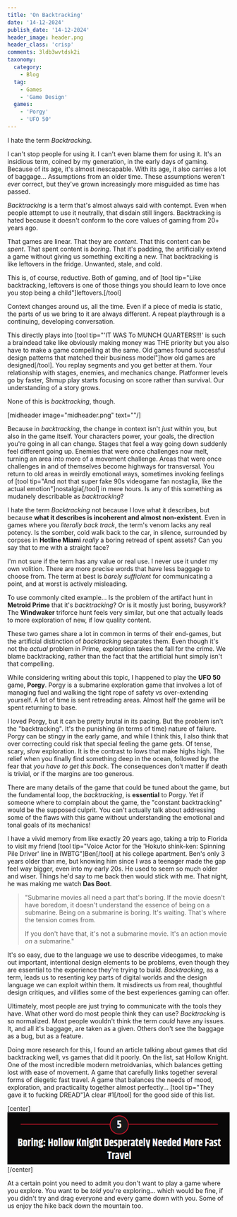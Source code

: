 ```yaml
---
title: 'On Backtracking'
date: '14-12-2024'
publish_date: '14-12-2024'
header_image: header.png
header_class: 'crisp'
comments: 3ldb3wvtdsk2i
taxonomy:
  category:
    - Blog
  tag:
    - Games
    - 'Game Design'
  games:
    - 'Porgy'
    - 'UFO 50'
---
```


I hate the term *Backtracking*.

I can't stop people for using it. I can't even blame them for using it. It's an insidious term, coined by my generation, in the early days of gaming. Because of its age, it's almost inescapable. With its age, it also carries a lot of baggage... Assumptions from an older time. These assumptions weren't *ever* correct, but they've grown increasingly more misguided as time has passed.

*Backtracking* is a term that's almost always said with contempt. Even when people attempt to use it neutrally, that disdain still lingers. Backtracking is hated because it doesn't conform to the core values of gaming from 20+ years ago.

That games are linear. That they are *content*. That this content can be *spent*. That spent content is *boring*. That it's padding, the artificially extend a game without giving us something exciting a new. That backtracking is like leftovers in the fridge. Unwanted, stale, and cold.

This is, of course, reductive. Both of gaming, and of [tool tip="Like backtracking, leftovers is one of those things you should learn to love once you stop being a child"]leftovers.[/tool]

Context changes around us, all the time. Even if a piece of media is static, the parts of us we bring to it are always different. A repeat playthrough is a continuing, developing conversation.

This directly plays into [tool tip="'IT WAS To MUNCH QUARTERS!!!' is such a braindead take like obviously making money was THE priority but you also have to make a game compelling at the same. Old games found successful design patterns that matched their business model"]how old games are designed[/tool]. You replay segments and you get better at them. Your relationship with stages, enemies, and mechanics change. Platformer levels go by faster, Shmup play starts focusing on score rather than survival. Our understanding of a story grows. 

None of this is *backtracking*, though.

[midheader image="midheader.png" text=""/]

Because in *backtracking*, the change in context isn't *just* within you, but also in the game itself. Your characters power, your goals, the direction you're going in all can change. Stages that feel a way going down suddenly feel different going up. Enemies that were once challenges now melt, turning an area into more of a movement challenge. Areas that were once challenges in and of themselves become highways for transversal. You return to old areas in weirdly emotional ways, sometimes invoking feelings of [tool tip="And not that super fake 90s videogame fan nostaglia, like the actual emotion"]nostalgia[/tool] in mere hours. Is any of this something as mudanely describable as *backtracking*?

I hate the term *Backtracking* not because I love what it describes, but because **what it describes is incoherent and almost non-existent**. Even in games where you *literally back track*, the term's venom lacks any real potency. Is the somber, cold walk back to the car, in silence, surrounded by corpses in **Hotline Miami** *really* a boring retread of spent assets? Can you say that to me with a straight face?

I'm not sure if the term has any value or real use. I never use it under my own volition. There are more precise words that have less baggage to choose from. The term at best is *barely sufficient* for communicating a point, and at worst is actively misleading.

To use commonly cited example... Is the problem of the artifact hunt in **Metroid Prime** that it's *backtracking*? Or is it mostly just boring, busywork? The **Windwaker** triforce hunt feels very similar, but one that actually leads to more exploration of new, if low quality content.

These two games share a lot in common in terms of their end-games, but the artificial distinction of *backtracking* separates them. Even though it's not the *actual* problem in Prime, exploration takes the fall for the crime. We blame backtracking, rather than the fact that the artificial hunt simply isn't that compelling.

While considering writing about this topic, I happened to play the **UFO 50** game, **Porgy**. Porgy is a submarine exploration game that involves a lot of managing fuel and walking the tight rope of safety vs over-extending yourself. A lot of time is sent retreading areas. Almost half the game will be spent returning to base.

I loved Porgy, but it can be pretty brutal in its pacing. But the problem isn't the "backtracking". It's the punishing (in terms of time) nature of failure. Porgy can be stingy in the early game, and while I think this, I also think that over correcting could risk that special feeling the game gets. Of tense, scary, *slow* exploration. It is the contrast to lows that make highs high. The relief when you finally find something deep in the ocean, followed by the fear that *you have to get this back*. The consequences don't matter if death is trivial, or if the margins are too generous.

There are many details of the game that could be tuned about the game, but the fundamental loop, the *backtracking*, is **essential** to Porgy. Yet if someone where to complain about the game, the "constant backtracking" would be the supposed culprit. You can't actually talk about addressing some of the flaws with this game without understanding the emotional and tonal goals of its mechanics!

I have a vivid memory from like exactly 20 years ago, taking a trip to Florida to visit my friend [tool tip="Voice Actor for the 'Hokuto shink-ken: Spinning Pile Driver' line in IWBTG"]Ben[/tool] at his college apartment. Ben's only 3 years older than me, but knowing him since I was a teenager made the gap feel way bigger, even into my early 20s. He used to seem so much older and wiser. Things he'd say to me back then would stick with me. That night, he was making me watch **Das Boot**. 

> "Submarine movies all need a part that's boring. If the movie doesn't have boredom, it doesn't understand the essence of being on a submarine. Being on a submarine is boring. It's waiting. That's where the tension comes from. 
> 
> If you don't have that, it's not a submarine movie. It's an action movie *on* a submarine."

It's so easy, due to the language we use to describe videogames, to make out important, intentional design elements to be problems, even though they are essential to the experience they're trying to build. *Backtracking*, as a term, leads us to resenting key parts of digital worlds and the design language we can exploit within them. It misdirects us from real, thoughtful design critiques, and vilifies some of the best experiences gaming can offer.

Ultimately, most people are just trying to communicate with the tools they have. What other word do most people think they can use? *Backtracking* is so normalized. Most people wouldn't think the term *could* have any issues. It, and all it's baggage, are taken as a given. Others don't see the baggage as a bug, but as a feature.

Doing more research for this, I found an article talking about games that did backtracking well, vs games that did it poorly. On the list, sat Hollow Knight. One of the most incredible modern metroidvanias, which balances getting lost with ease of movement. A game that carefully links together several forms of diegetic fast travel. A game that balances the needs of mood, exploration, and practicality together almost perfectly... [tool tip="They gave it to fucking DREAD"]A clear #1[/tool] for the good side of this list.

[center]![](boring.png)[/center]

At a certain point you need to admit you don't want to play a game where you explore. You want to be *told* you're exploring... which would be fine, if you didn't try and drag everyone and every game down with you. Some of us enjoy the hike back down the mountain too.